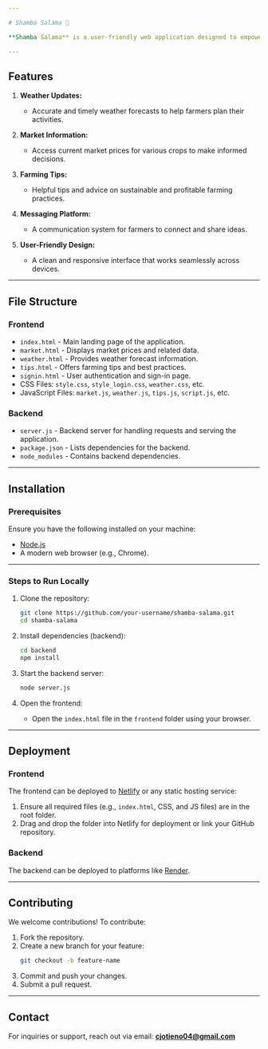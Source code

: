 ```yaml
---

# Shamba Salama 🌱  

**Shamba Salama** is a user-friendly web application designed to empower farmers with tools, resources, and insights for better agricultural practices. It provides essential features such as weather forecasts, market prices, tips on sustainable farming, and a platform for messaging and collaboration.

---
```


## Features  

1. **Weather Updates:**  
   - Accurate and timely weather forecasts to help farmers plan their activities.  

2. **Market Information:**  
   - Access current market prices for various crops to make informed decisions.  

3. **Farming Tips:**  
   - Helpful tips and advice on sustainable and profitable farming practices.  

4. **Messaging Platform:**  
   - A communication system for farmers to connect and share ideas.  

5. **User-Friendly Design:**  
   - A clean and responsive interface that works seamlessly across devices.

---

## File Structure  

### **Frontend**
- `index.html` - Main landing page of the application.  
- `market.html` - Displays market prices and related data.  
- `weather.html` - Provides weather forecast information.  
- `tips.html` - Offers farming tips and best practices.  
- `signin.html` - User authentication and sign-in page.  
- CSS Files: `style.css`, `style_login.css`, `weather.css`, etc.  
- JavaScript Files: `market.js`, `weather.js`, `tips.js`, `script.js`, etc.  

### **Backend**
- `server.js` - Backend server for handling requests and serving the application.  
- `package.json` - Lists dependencies for the backend.  
- `node_modules` - Contains backend dependencies.  

---

## Installation  

### Prerequisites  
Ensure you have the following installed on your machine:  
- [Node.js](https://nodejs.org/)  
- A modern web browser (e.g., Chrome).  

---

### Steps to Run Locally  

1. Clone the repository:  
   ```bash
   git clone https://github.com/your-username/shamba-salama.git
   cd shamba-salama
   ```

2. Install dependencies (backend):  
   ```bash
   cd backend
   npm install
   ```

3. Start the backend server:  
   ```bash
   node server.js
   ```

4. Open the frontend:  
   - Open the `index.html` file in the `frontend` folder using your browser.  

---

## Deployment  

### Frontend  
The frontend can be deployed to [Netlify](https://www.netlify.com/) or any static hosting service:  
1. Ensure all required files (e.g., `index.html`, CSS, and JS files) are in the root folder.  
2. Drag and drop the folder into Netlify for deployment or link your GitHub repository.  

### Backend  
The backend can be deployed to platforms like [Render](https://render.com/).  

---

## Contributing  

We welcome contributions! To contribute:  
1. Fork the repository.  
2. Create a new branch for your feature:  
   ```bash
   git checkout -b feature-name
   ```  
3. Commit and push your changes.  
4. Submit a pull request.  

---

## Contact  

For inquiries or support, reach out via email: **cjotieno04@gmail.com**  
